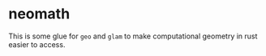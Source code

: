 # neomath

This is some glue for `geo` and `glam` to make computational geometry in rust easier to access.